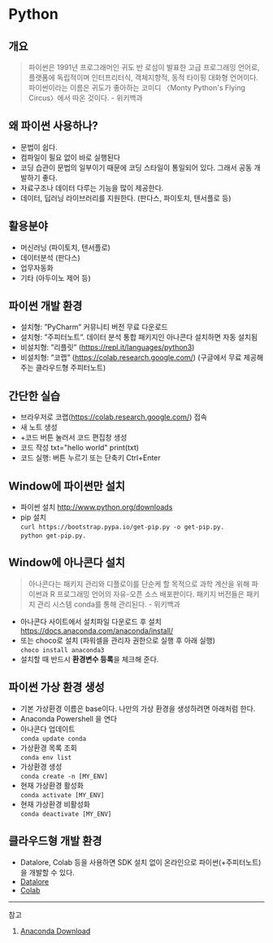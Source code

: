 # Python

## 개요

> 파이썬은 1991년 프로그래머인 귀도 반 로섬이 발표한 고급 프로그래밍 언어로, 플랫폼에 독립적이며 인터프리터식, 객체지향적, 동적 타이핑 대화형 언어이다. 파이썬이라는 이름은 귀도가 좋아하는 코미디 〈Monty Python's Flying Circus〉에서 따온 것이다. - 위키백과

## 왜 파이썬 사용하나?

- 문법이 쉽다.
- 컴파일이 필요 없이 바로 실행된다
- 코딩 습관이 문법의 일부이기 때문에 코딩 스타일이 통일되어 있다. 그래서 공동 개발하기 좋다.
- 자료구조나 데이터 다루는 기능을 많이 제공한다.
- 데이터, 딥러닝 라이브러리를 지원한다. (판다스, 파이토치, 텐서플로 등)

## 활용분야

- 머신러닝 (파이토치, 텐서플로)
- 데이터분석 (판다스)
- 업무자동화
- 기타 (아두이노 제어 등)

## 파이썬 개발 환경

- 설치형: ”PyCharm” 커뮤니티 버전 무료 다운로드
- 설치형: ”주피터노트”. 데이터 분석 통합 패키지인 아나콘다 설치하면 자동 설치됨
- 비설치형: ”리플릿” (<https://repl.it/languages/python3>)
- 비설치형: ”코랩” (<https://colab.research.google.com/>) (구글에서 무료 제공해주는 클라우드형 주피터노트)

## 간단한 실습

- 브라우저로 코랩(<https://colab.research.google.com/>) 접속
- 새 노트 생성
- +코드 버튼 눌러서 코드 편집창 생성
- 코드 작성
  txt="hello world"
  print(txt)
- 코드 실행: 버튼 누르기 또는 단축키 Ctrl+Enter

## Window에 파이썬만 설치

- 파이썬 설치
  <http://www.python.org/downloads>
- pip 설치  
  `curl https://bootstrap.pypa.io/get-pip.py -o get-pip.py.`  
  `python get-pip.py.`

## Window에 아나콘다 설치

> 아나콘다는 패키지 관리와 디플로이를 단순케 할 목적으로 과학 계산을 위해 파이썬과 R 프로그래밍 언어의 자유-오픈 소스 배포판이다. 패키지 버전들은 패키지 관리 시스템 conda를 통해 관리된다. - 위키백과

- 아나콘다 사이트에서 설치파일 다운로드 후 설치  
  <https://docs.anaconda.com/anaconda/install/>
- 또는 choco로 설치 (파워셀을 관리자 권한으로 실행 후 아래 실행)  
  `choco install anaconda3`
- 설치할 때 반드시 **환경변수 등록**을 체크해 준다.

## 파이썬 가상 환경 생성

- 기본 가상환경 이름은 base이다. 나만의 가상 환경을 생성하려면 아래처럼 한다.
- Anaconda Powershell 을 연다
- 아나콘다 업데이트  
  `conda update conda`
- 가상환경 목록 조회  
  `conda env list`
- 가상환경 생성  
  `conda create -n [MY_ENV]`
- 현재 가상환경 활성화  
  `conda activate [MY_ENV]`
- 현재 가상환경 비활성화  
  `conda deactivate [MY_ENV]`

## 클라우드형 개발 환경

- Datalore, Colab 등을 사용하면 SDK 설치 없이 온라인으로 파이썬(+주피터노트)을 개발할 수 있다.
- [Datalore](https://www.anaconda.com/datalore_navigator)
- [Colab](https://colab.research.google.com/notebooks/intro.ipynb)

---

참고

1. [Anaconda Download](https://docs.anaconda.com/anaconda/install/)
